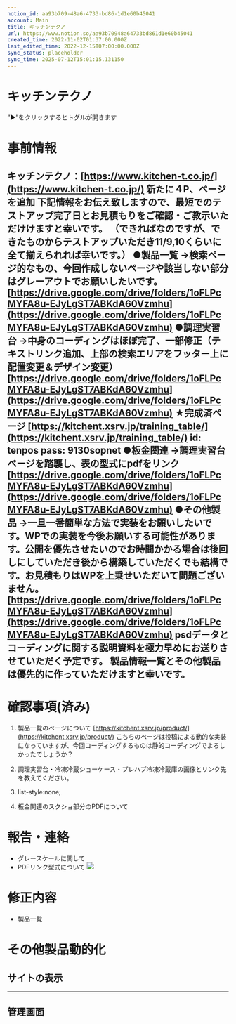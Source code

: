 ```yaml
---
notion_id: aa93b709-48a6-4733-bd86-1d1e60b45041
account: Main
title: キッチンテクノ
url: https://www.notion.so/aa93b70948a64733bd861d1e60b45041
created_time: 2022-11-02T01:37:00.000Z
last_edited_time: 2022-12-15T07:00:00.000Z
sync_status: placeholder
sync_time: 2025-07-12T15:01:15.131150
---
```

# キッチンテクノ

”▶︎”をクリックするとトグルが開きます
# 事前情報
  キッチンテクノ：[https://www.kitchen-t.co.jp/](https://www.kitchen-t.co.jp/)
新たに４P、ページを追加
下記情報をお伝え致しますので、最短でのテストアップ完了日とお見積もりをご確認・ご教示いただけけますと幸いです。
（できればなのですが、できたものからテストアップいただき11/9,10くらいに全て揃えられれば幸いです。）
  ●製品一覧
→検索ページ的なもの、今回作成しないページや該当しない部分はグレーアウトでお願いしたいです。
[https://drive.google.com/drive/folders/1oFLPcMYFA8u-EJyLgST7ABKdA60Vzmhu](https://drive.google.com/drive/folders/1oFLPcMYFA8u-EJyLgST7ABKdA60Vzmhu)
  ●調理実習台
→中身のコーディングはほぼ完了、一部修正（テキストリンク追加、上部の検索エリアをフッター上に配置変更＆デザイン変更）
[https://drive.google.com/drive/folders/1oFLPcMYFA8u-EJyLgST7ABKdA60Vzmhu](https://drive.google.com/drive/folders/1oFLPcMYFA8u-EJyLgST7ABKdA60Vzmhu)
★完成済ページ
[https://kitchent.xsrv.jp/training_table/](https://kitchent.xsrv.jp/training_table/)
id: tenpos
pass: 9130sopnet
  ●板金関連
→調理実習台ページを踏襲し、表の型式にpdfをリンク
[https://drive.google.com/drive/folders/1oFLPcMYFA8u-EJyLgST7ABKdA60Vzmhu](https://drive.google.com/drive/folders/1oFLPcMYFA8u-EJyLgST7ABKdA60Vzmhu)
  ●その他製品
→一旦一番簡単な方法で実装をお願いしたいです。WPでの実装を今後お願いする可能性があります。公開を優先させたいのでお時間かかる場合は後回しにしていただき後から構築していただくでも結構です。お見積もりはWPを上乗せいただいて問題ございません。
[https://drive.google.com/drive/folders/1oFLPcMYFA8u-EJyLgST7ABKdA60Vzmhu](https://drive.google.com/drive/folders/1oFLPcMYFA8u-EJyLgST7ABKdA60Vzmhu)
  psdデータとコーディングに関する説明資料を極力早めにお送りさせていただく予定です。
製品情報一覧とその他製品は優先的に作っていただけますと幸いです。
---
# 確認事項(済み)
  1. 製品一覧のページについて
[https://kitchent.xsrv.jp/product/](https://kitchent.xsrv.jp/product/)
こちらのページは投稿による動的な実装になっていますが、今回コーディングするものは静的コーディングでよろしかったでしょうか？

  1. 調理実習台・冷凍冷蔵ショーケース・プレハブ冷凍冷蔵庫の画像とリンク先を教えてください。
  1. list-style:none;
  
  1. 板金関連のスクショ部分のPDFについて
# 報告・連絡
  - グレースケールに関して
  - PDFリンク型式について
  ![](https://prod-files-secure.s3.us-west-2.amazonaws.com/736adce6-a3a4-4a64-9f74-d9aa055c96d2/0fa4b9d4-42ba-4f94-a1f9-2e7ef8e98f68/Untitled.png?X-Amz-Algorithm=AWS4-HMAC-SHA256&X-Amz-Content-Sha256=UNSIGNED-PAYLOAD&X-Amz-Credential=ASIAZI2LB46664TJ4BRN%2F20250719%2Fus-west-2%2Fs3%2Faws4_request&X-Amz-Date=20250719T050517Z&X-Amz-Expires=3600&X-Amz-Security-Token=IQoJb3JpZ2luX2VjEIT%2F%2F%2F%2F%2F%2F%2F%2F%2F%2FwEaCXVzLXdlc3QtMiJIMEYCIQCoGkkFKDyfZGgZ%2Bd9TLtHrCitCvuAvAzRZF1CclOTzEwIhAP1c1X6SosnAGIMciGp7NBkOke6p3XtD4Xh420HtiewzKogECJ3%2F%2F%2F%2F%2F%2F%2F%2F%2F%2FwEQABoMNjM3NDIzMTgzODA1IgyJdL4Wo2De8A4L8o0q3ANdHpf5TrbqEhbo3nSm0iWBdNYC4r35UGrPlFFO1O88c1dhUwqM8stAY8Wj0v0bThqD3TyKMJJWQO9Ad5j30%2FXIKs0%2FbOft6e1UlqtM2IodofxBIOKLzJKNtqi3fHGmAlKSzIROQqxJg9tc2nB8g6qz5dYro33VgrF1PI%2F9FORsVkKAzrX6fsbVrWrN%2BI1ZGG9jxKiSxaQBw%2FHF%2Fzgi%2BgF4nQl98LYevszhQ5ZC5dF5JhX5ebRGUrAY2%2F1HxsdFC%2BvHoCF034qn%2FAhDoSpwiU1%2FFC%2BJAmWAhTUY9O%2FrIGjoXKaWLe11IHtgwuKqr8ku3rSs90DX8y0so4S3EZZ7uJ4edekQQ4IqsxiDUvpVwM6hj8gzdZ3E1JqLCjeow9q82aLurTA29zf7TZ5AKF%2BRAZH73BbUoVYwtAEMqtCLAjSBwhR4Xcn2VDXIO5T%2BH1nMo%2FFvLj%2BMoR9uv3yunF51sp81gMdp1pKiWrgBJ1Vol%2BTqVNS8Gd9l3DUmI50Xw6cJzTyYOg2Nhd3HI5U1iudLfkH8YGr4duNQzz2unYYJyMWsOCpvkcc4DBv1q0TJYzVmRxuzEho2NFg606JErMCXLgXrF%2BxqHeEU1fHuYcSPMYSu%2BhGnNkmKmBTpkhtJVzD7quzDBjqkAbsHMu8dTOwKATmDjWLdxMIY8yDulUiyt2k68di0fjE3If2SomKdzYAtPnZld0XvRpUBXE9qKOMNJG4wiUFIiww%2F3M0zUIV2Af5%2F9CdUOHJxgf03wG9B2t06L4LzoUZvu%2Bw4Tta3sMn0NUTnPcsh5Ojik%2F7DfDrL8y81N4LiGfMCz%2BhQh2DE5%2B8uZa%2FuKWK1JbHz45fyVvye3lIIm8LysS%2Bc6L75&X-Amz-Signature=701155550bc0d980d07176a0b235e16e9d49cd228a01bdb2604545ac5e0f2519&X-Amz-SignedHeaders=host&x-amz-checksum-mode=ENABLED&x-id=GetObject)
# 修正内容
  - 製品一覧
# その他製品動的化
## サイトの表示
---
## 管理画面